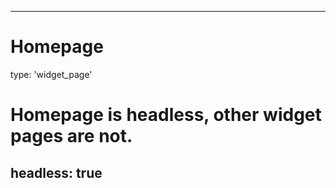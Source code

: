 ---
 # Homepage
 type: 'widget_page'

 # Homepage is headless, other widget pages are not.
 headless: true
 ---
